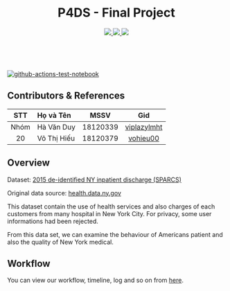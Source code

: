 <h1 align="center">P4DS - Final Project</h1>
<p align="center">
  <a href="https://github.com/viplazylmht">
    <img src="https://img.shields.io/badge/18120339-viplazylmht-brightgreen.svg">
  </a>
  <a href="https://github.com/vohieu00">
    <img src="https://img.shields.io/badge/18120379-vohieu00-brightgreen.svg">
  </a>
    <a href="https://colab.research.google.com/github/viplazylmht/P4DS_final/blob/master/P4DS_Final.ipynb">
    <img src="https://colab.research.google.com/assets/colab-badge.svg">
  </a>
</p>
<svg width="100" height="50" xmlns="http://www.w3.org/2000/svg"></svg>

[![github-actions-test-notebook](https://github.com/viplazylmht/P4DS_final/actions/workflows/test_notebooks.yml/badge.svg)](https://github.com/viplazylmht/P4DS_final/actions/workflows/test_notebooks.yml)

<h2>Contributors & References</h2>

| STT | Họ và Tên | MSSV | Gid
|:-:|:-|:-:|:-:
| Nhóm | Hà Văn Duy | 18120339 | [viplazylmht](https://github.com/viplazylmht)
| 20 | Võ Thị Hiếu | 18120379 | [vohieu00](https://github.com/vohieu00)

<!-- <a href="workflow.md">Quy trình làm việc nhóm</a> -->

<h2>Overview</h2>

Dataset: [2015 de-identified NY inpatient discharge (SPARCS)](https://www.kaggle.com/jonasalmeida/2015-deidentified-ny-inpatient-discharge-sparcs)  

Original data source: [health.data.ny.gov](https://health.data.ny.gov/Health/Hospital-Inpatient-Discharges-SPARCS-De-Identified/82xm-y6g8)  

This dataset contain the use of health services and also charges of each customers from many hospital in New York City. For privacy, some user informations had been rejected.  

From this data set, we can examine the behaviour of Americans patient and also the quality of New York medical.  

<h2>Workflow</h2>

You can view our workflow, timeline, log and so on from [here](https://docs.google.com/spreadsheets/d/1eNda_-buasK_seShiVhYvFpO4M__nwYn_1mTl8OGVys/edit?usp=sharing).

<svg width="100" height="50" xmlns="http://www.w3.org/2000/svg"></svg>
